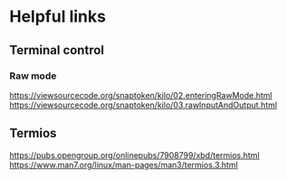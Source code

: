 

# Helpful links

## Terminal control

### Raw mode
https://viewsourcecode.org/snaptoken/kilo/02.enteringRawMode.html
https://viewsourcecode.org/snaptoken/kilo/03.rawInputAndOutput.html

## Termios
https://pubs.opengroup.org/onlinepubs/7908799/xbd/termios.html
https://www.man7.org/linux/man-pages/man3/termios.3.html